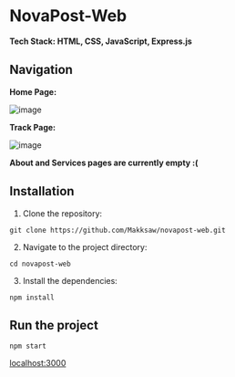 # NovaPost-Web

**Tech Stack: HTML, CSS, JavaScript, Express.js**

## Navigation

**Home Page:**

![image](https://github.com/user-attachments/assets/b17ee3d7-7c32-4afa-aef2-88a244eb05f8)

**Track Page:**

![image](https://github.com/user-attachments/assets/d3c047b5-9c70-445f-a959-8b18e1549ec7)

**About and Services pages are currently empty :(**

## Installation

1. Clone the repository:

```
git clone https://github.com/Makksaw/novapost-web.git
```

2. Navigate to the project directory:

```
cd novapost-web
```

3. Install the dependencies:

```
npm install
```

## Run the project

```
npm start
```

[localhost:3000](http://localhost:3000)
